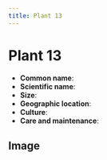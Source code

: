 ```yaml
---
title: Plant 13
---
```

# Plant 13

- **Common name**:
- **Scientific name**:
- **Size**:
- **Geographic location**:
- **Culture**:
- **Care and maintenance**:

## Image

<!-- Add an image of the plant below. For example:
![Plant 13](images/plant-13.jpg)
-->
